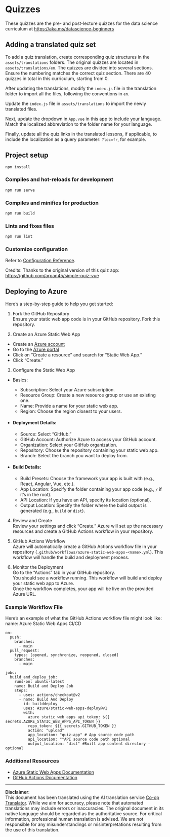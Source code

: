 <!--
CO_OP_TRANSLATOR_METADATA:
{
  "original_hash": "e92c33ea498915a13c9aec162616db18",
  "translation_date": "2025-08-31T11:11:39+00:00",
  "source_file": "quiz-app/README.md",
  "language_code": "en"
}
-->
# Quizzes

These quizzes are the pre- and post-lecture quizzes for the data science curriculum at https://aka.ms/datascience-beginners

## Adding a translated quiz set

To add a quiz translation, create corresponding quiz structures in the `assets/translations` folders. The original quizzes are located in `assets/translations/en`. The quizzes are divided into several sections. Ensure the numbering matches the correct quiz section. There are 40 quizzes in total in this curriculum, starting from 0.

After updating the translations, modify the `index.js` file in the translation folder to import all the files, following the conventions in `en`.

Update the `index.js` file in `assets/translations` to import the newly translated files.

Next, update the dropdown in `App.vue` in this app to include your language. Match the localized abbreviation to the folder name for your language.

Finally, update all the quiz links in the translated lessons, if applicable, to include the localization as a query parameter: `?loc=fr`, for example.

## Project setup

```
npm install
```

### Compiles and hot-reloads for development

```
npm run serve
```

### Compiles and minifies for production

```
npm run build
```

### Lints and fixes files

```
npm run lint
```

### Customize configuration

Refer to [Configuration Reference](https://cli.vuejs.org/config/).

Credits: Thanks to the original version of this quiz app: https://github.com/arpan45/simple-quiz-vue

## Deploying to Azure

Here’s a step-by-step guide to help you get started:

1. Fork the GitHub Repository  
Ensure your static web app code is in your GitHub repository. Fork this repository.

2. Create an Azure Static Web App  
- Create an [Azure account](http://azure.microsoft.com)  
- Go to the [Azure portal](https://portal.azure.com)  
- Click on “Create a resource” and search for “Static Web App.”  
- Click “Create.”  

3. Configure the Static Web App  
- Basics:  
  - Subscription: Select your Azure subscription.  
  - Resource Group: Create a new resource group or use an existing one.  
  - Name: Provide a name for your static web app.  
  - Region: Choose the region closest to your users.  

- #### Deployment Details:  
  - Source: Select “GitHub.”  
  - GitHub Account: Authorize Azure to access your GitHub account.  
  - Organization: Select your GitHub organization.  
  - Repository: Choose the repository containing your static web app.  
  - Branch: Select the branch you want to deploy from.  

- #### Build Details:  
  - Build Presets: Choose the framework your app is built with (e.g., React, Angular, Vue, etc.).  
  - App Location: Specify the folder containing your app code (e.g., `/` if it’s in the root).  
  - API Location: If you have an API, specify its location (optional).  
  - Output Location: Specify the folder where the build output is generated (e.g., `build` or `dist`).  

4. Review and Create  
Review your settings and click “Create.” Azure will set up the necessary resources and create a GitHub Actions workflow in your repository.

5. GitHub Actions Workflow  
Azure will automatically create a GitHub Actions workflow file in your repository (`.github/workflows/azure-static-web-apps-<name>.yml`). This workflow will handle the build and deployment process.

6. Monitor the Deployment  
Go to the “Actions” tab in your GitHub repository.  
You should see a workflow running. This workflow will build and deploy your static web app to Azure.  
Once the workflow completes, your app will be live on the provided Azure URL.

### Example Workflow File

Here’s an example of what the GitHub Actions workflow file might look like:  
name: Azure Static Web Apps CI/CD  
```
on:
  push:
    branches:
      - main
  pull_request:
    types: [opened, synchronize, reopened, closed]
    branches:
      - main

jobs:
  build_and_deploy_job:
    runs-on: ubuntu-latest
    name: Build and Deploy Job
    steps:
      - uses: actions/checkout@v2
      - name: Build And Deploy
        id: builddeploy
        uses: Azure/static-web-apps-deploy@v1
        with:
          azure_static_web_apps_api_token: ${{ secrets.AZURE_STATIC_WEB_APPS_API_TOKEN }}
          repo_token: ${{ secrets.GITHUB_TOKEN }}
          action: "upload"
          app_location: "quiz-app" # App source code path
          api_location: ""API source code path optional
          output_location: "dist" #Built app content directory - optional
```

### Additional Resources  
- [Azure Static Web Apps Documentation](https://learn.microsoft.com/azure/static-web-apps/getting-started)  
- [GitHub Actions Documentation](https://docs.github.com/actions/use-cases-and-examples/deploying/deploying-to-azure-static-web-app)  

---

**Disclaimer**:  
This document has been translated using the AI translation service [Co-op Translator](https://github.com/Azure/co-op-translator). While we aim for accuracy, please note that automated translations may include errors or inaccuracies. The original document in its native language should be regarded as the authoritative source. For critical information, professional human translation is advised. We are not responsible for any misunderstandings or misinterpretations resulting from the use of this translation.